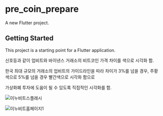 # pre_coin_prepare

A new Flutter project.

## Getting Started

This project is a starting point for a Flutter application.


신호등과 같이 업비트와 바이낸스 거래소의 비트코인 가격 차이를 색으로 시각화 함.

한국 최대 규모의 거래소의 업비트의 가이드라인을 따라 차이가 3%를 넘을 경우, 주황색으로 5%를 넘을 경우 빨간색으로 시각화 함으로

가상화폐 투자에 도움이 될 수 있도록 직접적인 시각화를 함.

![이누비트스플래시](https://user-images.githubusercontent.com/38679251/143684122-31788961-adae-416a-b121-6cf374667219.png)


![이누비트홈페이지1](https://user-images.githubusercontent.com/38679251/143684123-1d287ac8-b6cb-4642-b4cc-0719c71f5aa6.png)
